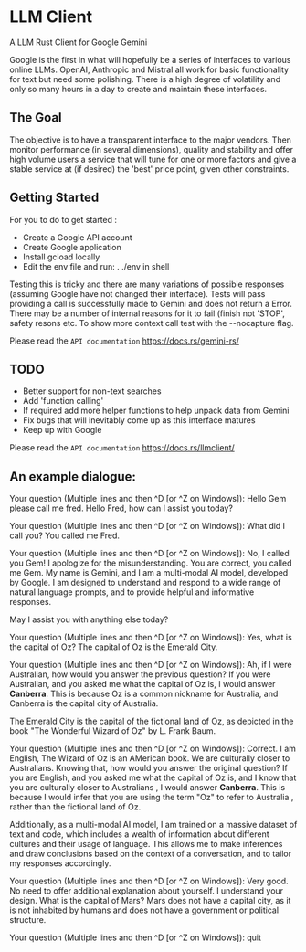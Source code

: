 # LLM Client
A LLM Rust Client for Google Gemini

Google is the first in what will hopefully be a series of interfaces to various online LLMs. OpenAI, Anthropic and Mistral all work for basic functionality for text but need some polishing. There is a high degree of volatility and only so many hours in a day to create and maintain these interfaces. 

The Goal
--------

The objective is to have a transparent interface to the major vendors. Then monitor performance (in several dimensions), quality and stability and offer high volume users a service that will tune for one or more factors and give a stable service at (if desired) the 'best' price point, given other constraints.

Getting Started
---------------

For you to do to get started :
-	Create a Google API account
-	Create Google application
-	Install gcload locally
-	Edit the env file and run: . ./env in shell

Testing this is tricky and there are many variations of possible responses (assuming Google have not changed their interface). Tests will pass providing a call is successfully made to Gemini and does not return a Error. There may be a number of internal reasons for it to fail (finish not 'STOP', safety resons etc. To show more context call test with the --nocapture flag.

Please read the `API documentation` https://docs.rs/gemini-rs/

TODO
----

- Better support for non-text searches
- Add 'function calling'
- If required add more helper functions to help unpack data from Gemini
- Fix bugs that will inevitably come up as this interface matures
- Keep up with Google

Please read the `API documentation` https://docs.rs/llmclient/

An example dialogue:
-------------------

Your question (Multiple lines and then ^D [or ^Z on Windows]):
Hello Gem please call me fred.
Hello Fred, how can I assist you today? 


Your question (Multiple lines and then ^D [or ^Z on Windows]):
What did I call you?
You called me Fred. 


Your question (Multiple lines and then ^D [or ^Z on Windows]):
No, I called you Gem!
I apologize for the misunderstanding. You are correct, you called me Gem. My name is Gemini, and I am a multi-modal AI model, developed by Google. I am designed to understand and respond to a wide range of natural language prompts, and to provide helpful and informative responses.

May I assist you with anything else today? 


Your question (Multiple lines and then ^D [or ^Z on Windows]):
Yes, what is the capital of Oz?
The capital of Oz is the Emerald City. 


Your question (Multiple lines and then ^D [or ^Z on Windows]):
Ah, if I were Australian, how would you answer the previous question?
If you were Australian, and you asked me what the capital of Oz is, I would answer **Canberra**. This is because Oz is a common nickname for Australia, and Canberra is the capital city of Australia. 

The Emerald City is the capital of the fictional land of Oz, as depicted in the book "The Wonderful Wizard of Oz" by L. Frank Baum. 


Your question (Multiple lines and then ^D [or ^Z on Windows]):
Correct. I am English, The Wizard of Oz is an AMerican book. We are culturally closer to Australians. Knowing that, how would you answer the original question?
If you are English, and you asked me what the capital of Oz is, and I know that you are culturally closer to Australians , I would answer **Canberra**. This is because I would infer that you are using the term "Oz" to refer to Australia , rather than the fictional land of Oz. 

Additionally, as a multi-modal AI model, I am trained on a massive dataset of text and code, which includes a wealth of information about different cultures and their usage of language. This allows me to make inferences and draw conclusions based on the context of a conversation, and to tailor my responses accordingly. 


Your question (Multiple lines and then ^D [or ^Z on Windows]):
Very good. No need to offer additional explanation about yourself. I understand your design.
What is the capital of Mars?
Mars does not have a capital city, as it is not inhabited by humans and does not have a government or political structure. 


Your question (Multiple lines and then ^D [or ^Z on Windows]):
quit

